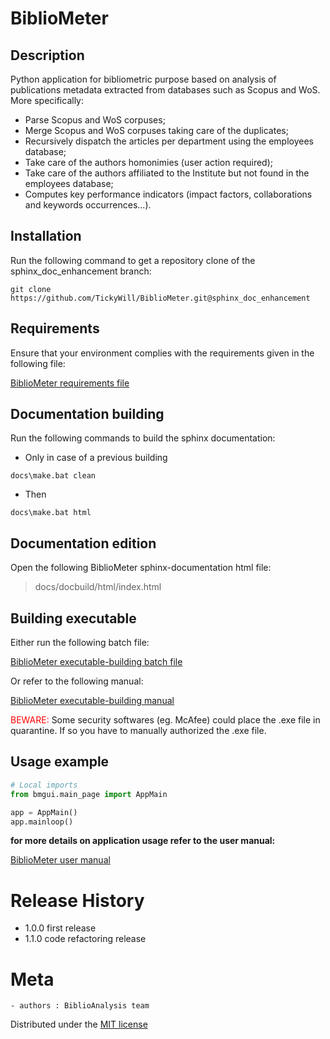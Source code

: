 # BiblioMeter
## Description
Python application for bibliometric purpose based on analysis of publications metadata extracted from databases such as Scopus and WoS.<br />
More specifically:<br />
- Parse Scopus and WoS corpuses;
- Merge Scopus and WoS corpuses taking care of the duplicates;
- Recursively dispatch the articles per department using the employees database;
- Take care of the authors homonimies (user action required);
- Take care of the authors affiliated to the Institute but not found in the employees database;
- Computes key performance indicators (impact factors, collaborations and keywords occurrences...).

## Installation
Run the following command to get a repository clone of the sphinx_doc_enhancement branch:
```
git clone https://github.com/TickyWill/BiblioMeter.git@sphinx_doc_enhancement
```

## Requirements
Ensure that your environment complies with the requirements given in the following file:
<p><a href=https://github.com/TickyWill/BiblioMeter/blob/sphinx_doc_enhancement/requirements.txt>BiblioMeter requirements file
</a></p>

## Documentation building
Run the following commands to build the sphinx documentation:
- Only in case of a previous building
```
docs\make.bat clean
```
- Then
```
docs\make.bat html
```

## Documentation edition
Open the following BiblioMeter sphinx-documentation html file:
>docs/docbuild/html/index.html

## Building executable
Either run the following batch file:
<p><a href=https://github.com/TickyWill/BiblioMeter/blob/sphinx_doc_enhancement/BiblioMeterBuildExe.bat>BiblioMeter executable-building batch file
</a></p>
Or refer to the following manual:
<p><a href=https://github.com/TickyWill/BiblioMeter/blob/sphinx_doc_enhancement/BiblioMeterBuildExeManual-Fr.pdf>BiblioMeter executable-building manual
</a></p>
<span style="color:red">BEWARE:</span> Some security softwares (eg. McAfee) could place the .exe file in quarantine. If so you have to manually authorized the .exe file.

## Usage example
```python
# Local imports
from bmgui.main_page import AppMain

app = AppMain()
app.mainloop()
```

**for more details on application usage refer to the user manual:** 
<p><a href=https://github.com/TickyWill/BiblioMeter/blob/sphinx_doc_enhancement/BiblioMeterUserManual-Fr.pdf>BiblioMeter user manual
</a></p>

# Release History
- 1.0.0 first release
- 1.1.0 code refactoring release

# Meta
	- authors : BiblioAnalysis team

Distributed under the [MIT license](https://mit-license.org/)
